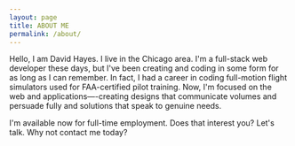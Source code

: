 ```yaml
---
layout: page
title: ABOUT ME
permalink: /about/
---
```


Hello, I am David Hayes. I live in the Chicago area. I'm a full-stack web developer these days, but I've been creating and coding in some form for as long as I can remember. In fact, I had a career in coding full-motion flight simulators used for FAA-certified pilot training. Now, I'm focused on the web and applications—-creating designs that communicate volumes and persuade fully and solutions that speak to genuine needs.

I'm available now for full-time employment. Does that interest you? Let's talk. Why not contact me today?
